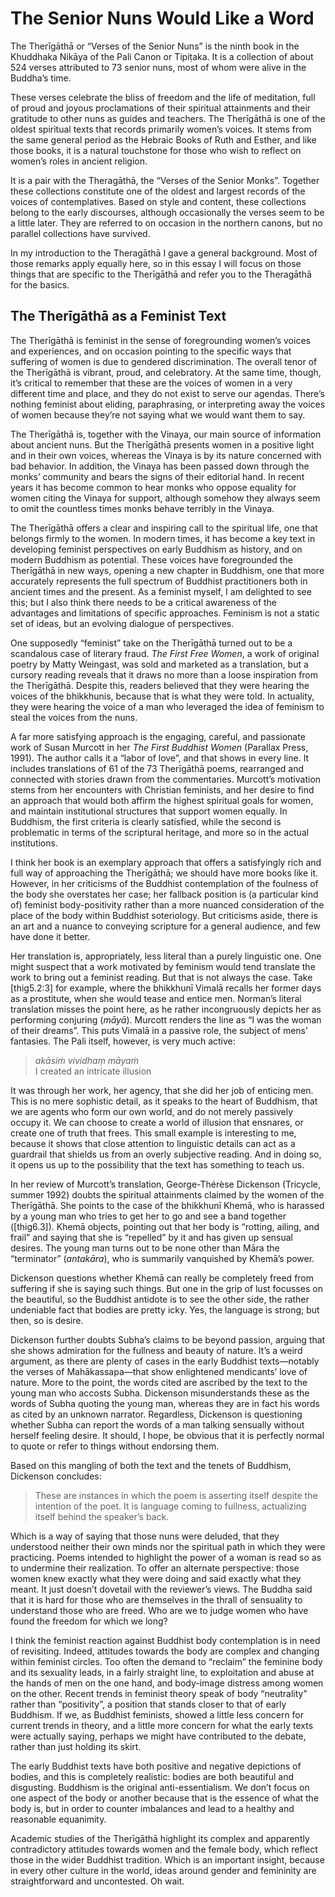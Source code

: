 # The Senior Nuns Would Like a Word

The Therīgāthā or “Verses of the Senior Nuns” is the ninth book in the Khuddhaka Nikāya of the Pali Canon or Tipiṭaka. It is a collection of about 524 verses attributed to 73 senior nuns, most of whom were alive in the Buddha’s time. 

These verses celebrate the bliss of freedom and the life of meditation, full of proud and joyous proclamations of their spiritual attainments and their gratitude to other nuns as guides and teachers. The Therīgāthā is one of the oldest spiritual texts that records primarily women’s voices. It stems from the same general period as the Hebraic Books of Ruth and Esther, and like those books, it is a natural touchstone for those who wish to reflect on women’s roles in ancient religion.

It is a pair with the Theragāthā, the “Verses of the Senior Monks”. Together these collections constitute one of the oldest and largest records of the voices of contemplatives. Based on style and content, these collections belong to the early discourses, although occasionally the verses seem to be a little later. They are referred to on occasion in the northern canons, but no parallel collections have survived. 

In my introduction to the Theragāthā I gave a general background. Most of those remarks apply equally here, so in this essay I will focus on those things that are specific to the Therīgāthā and refer you to the Theragāthā for the basics.

## The Therīgāthā as a Feminist Text

The Therīgāthā is feminist in the sense of foregrounding women’s voices and experiences, and on occasion pointing to the specific ways that suffering of women is due to gendered discrimination. The overall tenor of the Therīgāthā is vibrant, proud, and celebratory. At the same time, though, it’s critical to remember that these are the voices of women in a very different time and place, and they do not exist to serve our agendas. There’s nothing feminist about eliding, paraphrasing, or interpreting away the voices of women because they’re not saying what we would want them to say. 

The Therīgāthā is, together with the Vinaya, our main source of information about ancient nuns. But the Therīgāthā presents women in a positive light and in their own voices, whereas the Vinaya is by its nature concerned with bad behavior. In addition, the Vinaya has been passed down through the monks’ community and bears the signs of their editorial hand. In recent years it has become common to hear monks who oppose equality for women citing the Vinaya for support, although somehow they always seem to omit the countless times monks behave terribly in the Vinaya. 

The Therīgāthā offers a clear and inspiring call to the spiritual life, one that belongs firmly to the women. In modern times, it has become a key text in developing feminist perspectives on early Buddhism as history, and on modern Buddhism as potential. These voices have foregrounded the Therīgāthā in new ways, opening a new chapter in Buddhism, one that more accurately represents the full spectrum of Buddhist practitioners both in ancient times and the present. As a feminist myself, I am delighted to see this; but I also think there needs to be a critical awareness of the advantages and limitations of specific approaches. Feminism is not a static set of ideas, but an evolving dialogue of perspectives.

One supposedly “feminist” take on the Therīgāthā turned out to be a scandalous case of literary fraud. <cite>The First Free Women</cite>, a work of original poetry by Matty Weingast, was sold and marketed as a translation, but a cursory reading reveals that it draws no more than a loose inspiration from the Therīgāthā. Despite this, readers believed that they were hearing the voices of the bhikkhunis, because that is what they were told. In actuality, they were hearing the voice of a man who leveraged the idea of feminism to steal the voices from the nuns.

A far more satisfying approach is the engaging, careful, and passionate work of Susan Murcott in her <cite>The First Buddhist Women</cite> (Parallax Press, 1991). The author calls it a “labor of love”, and that shows in every line. It includes translations of 61 of the 73 Therīgāthā poems, rearranged and connected with stories drawn from the commentaries. Murcott’s motivation stems from her encounters with Christian feminists, and her desire to find an approach that would both affirm the highest spiritual goals for women, and maintain institutional structures that support women equally. In Buddhism, the first criteria is clearly satisfied, while the second is problematic in terms of the scriptural heritage, and more so in the actual institutions. 

I think her book is an exemplary approach that offers a satisfyingly rich and full way of approaching the Therīgāthā; we should have more books like it. However, in her criticisms of the Buddhist contemplation of the foulness of the body she overstates her case; her fallback position is (a particular kind of) feminist body-positivity rather than a more nuanced consideration of the place of the body within Buddhist soteriology. But criticisms aside, there is an art and a nuance to conveying scripture for a general audience, and few have done it better.

Her translation is, appropriately, less literal than a purely linguistic one. One might suspect that a work motivated by feminism would tend translate the work to bring out a feminist reading. But that is not always the case. Take [thig5.2:3] for example, where the bhikkhunī Vimalā recalls her former days as a prostitute, when she would tease and entice men. Norman’s literal translation misses the point here, as he rather incongruously depicts her as performing conjuring (_māyā_). Murcott renders the line as “I was the woman of their dreams”. This puts Vimalā in a passive role, the subject of mens’ fantasies. The Pali itself, however, is very much active:

>*akāsiṁ vividhaṃ māyaṁ*    
I created an intricate illusion

It was through her work, her agency, that she did her job of enticing men. This is no mere sophistic detail, as it speaks to the heart of Buddhism, that we are agents who form our own world, and do not merely passively occupy it. We can choose to create a world of illusion that ensnares, or create one of truth that frees. This small example is interesting to me, because it shows that close attention to linguistic details can act as a guardrail that shields us from an overly subjective reading. And in doing so, it opens us up to the possibility that the text has something to teach us.

In her review of Murcott’s translation, George-Thérèse Dickenson (Tricycle, summer 1992) doubts the spiritual attainments claimed by the women of the Therīgāthā. She points to the case of the bhikkhunī Khemā, who is harassed by a young man who tries to get her to go and see a band together ([thig6.3]). Khemā objects, pointing out that her body is “rotting, ailing, and frail” and saying that she is “repelled” by it and has given up sensual desires. The young man turns out to be none other than Māra the “terminator” (_antakāra_), who is summarily vanquished by Khemā’s power. 

Dickenson questions whether Khemā can really be completely freed from suffering if she is saying such things. But one in the grip of lust focusses on the beautiful, so the Buddhist antidote is to see the other side, the rather undeniable fact that bodies are pretty icky. Yes, the language is strong; but then, so is desire. 

Dickenson further doubts Subha’s claims to be beyond passion, arguing that she shows admiration for the fullness and beauty of nature. It’s a weird argument, as there are plenty of cases in the early Buddhist texts—notably the verses of Mahākassapa—that show enlightened mendicants’ love of nature. More to the point, the words cited are ascribed by the text to the young man who accosts Subha. Dickenson misunderstands these as the words of Subha quoting the young man, whereas they are in fact his words as cited by an unknown narrator. Regardless, Dickenson is questioning whether Subha can report the words of a man talking sensually without herself feeling desire. It should, I hope, be obvious that it is perfectly normal to quote or refer to things without endorsing them.

Based on this mangling of both the text and the tenets of Buddhism, Dickenson concludes:

>These are instances in which the poem is asserting itself despite the intention of the poet. It is language coming to fullness, actualizing itself behind the speaker’s back.

Which is a way of saying that those nuns were deluded, that they understood neither their own minds nor the spiritual path in which they were practicing. Poems intended to highlight the power of a woman is read so as to undermine their realization. To offer an alternate perspective: those women knew exactly what they were doing and said exactly what they meant. It just doesn’t dovetail with the reviewer’s views. The Buddha said that it is hard for those who are themselves in the thrall of sensuality to understand those who are freed. Who are we to judge women who have found the freedom for which we long? 

I think the feminist reaction against Buddhist body contemplation is in need of revisiting. Indeed, attitudes towards the body are complex and changing within feminist circles. Too often the demand to “reclaim” the feminine body and its sexuality leads, in a fairly straight line, to exploitation and abuse at the hands of men on the one hand, and body-image distress among women on the other. Recent trends in feminist theory speak of body “neutrality” rather than “positivity”, a position that stands closer to that of early Buddhism. If we, as Buddhist feminists, showed a little less concern for current trends in theory, and a little more concern for what the early texts were actually saying, perhaps we might have contributed to the debate, rather than just holding its skirt. 

The early Buddhist texts have both positive and negative depictions of bodies, and this is completely realistic: bodies are both beautiful and disgusting. Buddhism is the original anti-essentialism. We don’t focus on one aspect of the body or another because that is the essence of what the body is, but in order to counter imbalances and lead to a healthy and reasonable equanimity.

Academic studies of the Therīgāthā highlight its complex and apparently contradictory attitudes towards women and the female body, which reflect those in the wider Buddhist tradition. Which is an important insight, because in every other culture in the world, ideas around gender and femininity are straightforward and uncontested. Oh wait.